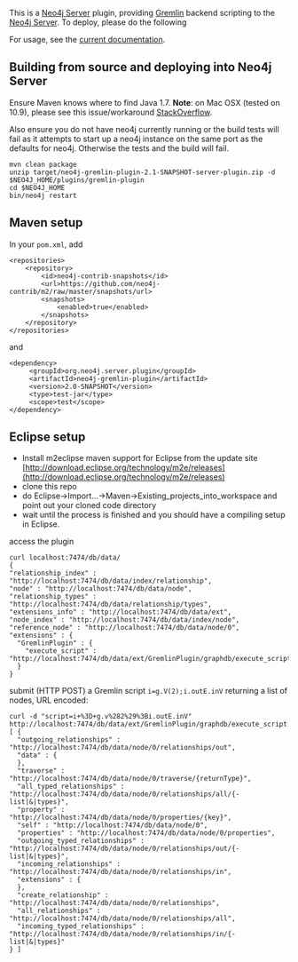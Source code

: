 This is a [Neo4j Server](http://neo4j.org/download) plugin, providing [Gremlin](http://gremlin.tinkerpop.com) backend scripting to the [Neo4j Server](http://neo4j.org). To deploy, please do the following

For usage, see the [current documentation](http://neo4j-contrib.github.io/gremlin-plugin/).

Building from source and deploying into Neo4j Server
-----------------------------------------------------

Ensure Maven knows where to find Java 1.7. **Note**: on Mac OSX (tested on 10.9), please see this issue/workaround [StackOverflow](http://stackoverflow.com/questions/17824889/how-to-force-maven-3-1-to-use-right-version-of-java-on-mac-os-8-10).

Also ensure you do not have neo4j currently running or the build tests will fail as it attempts to start up a neo4j instance on the same port as the defaults for neo4j. Otherwise the tests and the build will fail.

    mvn clean package
    unzip target/neo4j-gremlin-plugin-2.1-SNAPSHOT-server-plugin.zip -d $NEO4J_HOME/plugins/gremlin-plugin
    cd $NEO4J_HOME
    bin/neo4j restart

Maven setup
-----------

In your `pom.xml`, add    

    <repositories>
        <repository>
            <id>neo4j-contrib-snapshots</id>
            <url>https://github.com/neo4j-contrib/m2/raw/master/snapshots/url>
            <snapshots>
                <enabled>true</enabled>
            </snapshots>
        </repository>
    </repositories>

and

    <dependency>
         <groupId>org.neo4j.server.plugin</groupId>
         <artifactId>neo4j-gremlin-plugin</artifactId>
         <version>2.0-SNAPSHOT</version>
         <type>test-jar</type>
         <scope>test</scope>
    </dependency>


    
Eclipse setup
-------------

* Install m2eclipse maven support for Eclipse from the update site [http://download.eclipse.org/technology/m2e/releases](http://download.eclipse.org/technology/m2e/releases)
* clone this repo
* do Eclipse->Import...->Maven->Existing_projects_into_workspace and point out your cloned code directory
* wait until the process is finished and you should have a compiling setup in Eclipse.
  
    
access the plugin

    curl localhost:7474/db/data/
    {
    "relationship_index" : "http://localhost:7474/db/data/index/relationship",
    "node" : "http://localhost:7474/db/data/node",
    "relationship_types" : "http://localhost:7474/db/data/relationship/types",
    "extensions_info" : "http://localhost:7474/db/data/ext",
    "node_index" : "http://localhost:7474/db/data/index/node",
    "reference_node" : "http://localhost:7474/db/data/node/0",
    "extensions" : {
      "GremlinPlugin" : {
        "execute_script" : "http://localhost:7474/db/data/ext/GremlinPlugin/graphdb/execute_script"
      }
    }


submit (HTTP POST) a Gremlin script `i=g.V(2);i.outE.inV` returning a list of nodes, URL encoded:

    curl -d "script=i+%3D+g.v%282%29%3Bi.outE.inV" http://localhost:7474/db/data/ext/GremlinPlugin/graphdb/execute_script
    [ {
      "outgoing_relationships" : "http://localhost:7474/db/data/node/0/relationships/out",
      "data" : {
      },
      "traverse" : "http://localhost:7474/db/data/node/0/traverse/{returnType}",
      "all_typed_relationships" : "http://localhost:7474/db/data/node/0/relationships/all/{-list|&|types}",
      "property" : "http://localhost:7474/db/data/node/0/properties/{key}",
      "self" : "http://localhost:7474/db/data/node/0",
      "properties" : "http://localhost:7474/db/data/node/0/properties",
      "outgoing_typed_relationships" : "http://localhost:7474/db/data/node/0/relationships/out/{-list|&|types}",
      "incoming_relationships" : "http://localhost:7474/db/data/node/0/relationships/in",
      "extensions" : {
      },
      "create_relationship" : "http://localhost:7474/db/data/node/0/relationships",
      "all_relationships" : "http://localhost:7474/db/data/node/0/relationships/all",
      "incoming_typed_relationships" : "http://localhost:7474/db/data/node/0/relationships/in/{-list|&|types}"
    } ]
